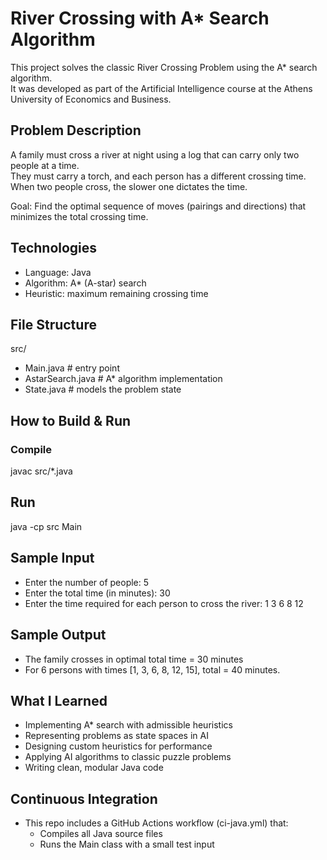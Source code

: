 # River Crossing with A* Search Algorithm

This project solves the classic River Crossing Problem using the A* search algorithm.  
It was developed as part of the Artificial Intelligence course at the Athens University of Economics and Business.

## Problem Description
A family must cross a river at night using a log that can carry only two people at a time.  
They must carry a torch, and each person has a different crossing time.  
When two people cross, the slower one dictates the time.  

Goal: Find the optimal sequence of moves (pairings and directions) that minimizes the total crossing time.  

## Technologies
- Language: Java
- Algorithm: A\* (A-star) search
- Heuristic: maximum remaining crossing time

## File Structure
src/
- Main.java         # entry point
- AstarSearch.java  # A* algorithm implementation
- State.java        # models the problem state

## How to Build & Run

### Compile
javac src/*.java

## Run
java -cp src Main

## Sample Input
- Enter the number of people: 5
- Enter the total time (in minutes): 30
- Enter the time required for each person to cross the river: 1 3 6 8 12

## Sample Output
- The family crosses in optimal total time = 30 minutes
- For 6 persons with times [1, 3, 6, 8, 12, 15], total = 40 minutes.

## What I Learned
- Implementing A* search with admissible heuristics
- Representing problems as state spaces in AI
- Designing custom heuristics for performance
- Applying AI algorithms to classic puzzle problems
- Writing clean, modular Java code

## Continuous Integration

- This repo includes a GitHub Actions workflow (ci-java.yml) that:
  - Compiles all Java source files
  - Runs the Main class with a small test input

